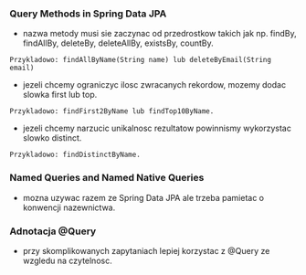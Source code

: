 ### Query Methods in Spring Data JPA
- nazwa metody musi sie zaczynac od przedrostkow takich jak np. findBy, findAllBy, deleteBy, deleteAllBy, 
existsBy, countBy. 
```text
Przykladowo: findAllByName(String name) lub deleteByEmail(String email)
```
- jezeli chcemy ograniczyc ilosc zwracanych rekordow, mozemy dodac slowka first lub top.
```text
Przykladowo: findFirst2ByName lub findTop10ByName.
```
- jezeli chcemy narzucic unikalnosc rezultatow powinnismy wykorzystac slowko distinct.
```text
Przykladowo: findDistinctByName.
```

### Named Queries and Named Native Queries
- mozna uzywac razem ze Spring Data JPA ale trzeba pamietac
o konwencji nazewnictwa.

### Adnotacja @Query
- przy skomplikowanych zapytaniach lepiej korzystac z @Query
ze wzgledu na czytelnosc.
